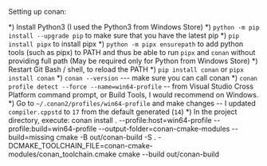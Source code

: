 Setting up conan:

*) Install Python3 (I used the Python3 from Windows Store)
*) `python -m pip install --upgrade pip` to make sure that you have the latest pip
*) `pip install pipx` to install pipx
*) `python -m pipx ensurepath` to add python tools (such as pipx) to PATH and thus be able to run `pipx` and `conan` without providing full path (May be required only for Python from Windows Store)
*) Restart Git Bash / shell, to reload the PATH
*) `pip install conan` or `pipx install conan`
*) `conan --version` --- make sure you can call conan
*) `conan profile detect --force --name=win64-profile` -- from Visual Studio Cross Platform command prompt, or Build Tools, I would recommend on Windows.
*) Go to `~/.conan2/profiles/win64-profile` and make changes -- I updated `compiler.cppstd` to `17` from the default generated (`14`)
*) In the project directory, execute:
     conan install . --profile:host=win64-profile --profile:build=win64-profile --output-folder=conan-cmake-modules --build=missing
     cmake -B out/conan-build -S . -DCMAKE_TOOLCHAIN_FILE=conan-cmake-modules/conan_toolchain.cmake
     cmake --build out/conan-build

